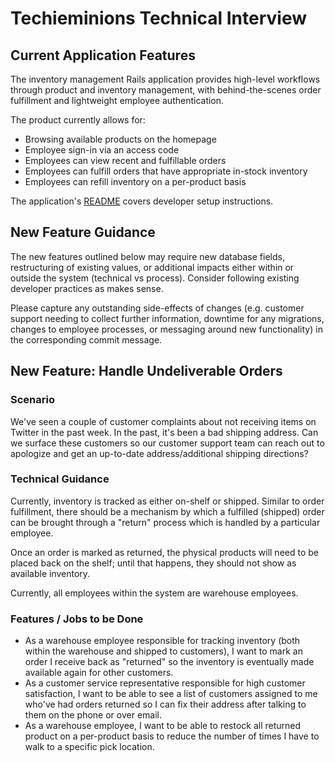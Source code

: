 # Techieminions Technical Interview

## Current Application Features

The inventory management Rails application provides high-level workflows
through product and inventory management, with behind-the-scenes order
fulfillment and lightweight employee authentication.

The product currently allows for:

* Browsing available products on the homepage
* Employee sign-in via an access code
* Employees can view recent and fulfillable orders
* Employees can fulfill orders that have appropriate in-stock inventory
* Employees can refill inventory on a per-product basis

The application's [README](./README.md) covers developer setup instructions.

## New Feature Guidance

The new features outlined below may require new database fields, restructuring
of existing values, or additional impacts either within or outside the system
(technical vs process). Consider following existing developer practices as
makes sense.

Please capture any outstanding side-effects of changes (e.g. customer support
needing to collect further information, downtime for any migrations, changes to
employee processes, or messaging around new functionality) in the corresponding
commit message.

## New Feature: Handle Undeliverable Orders

### Scenario

We've seen a couple of customer complaints about not receiving items on Twitter
in the past week. In the past, it's been a bad shipping address. Can we surface
these customers so our customer support team can reach out to apologize and get
an up-to-date address/additional shipping directions?

### Technical Guidance

Currently, inventory is tracked as either on-shelf or shipped. Similar to order
fulfillment, there should be a mechanism by which a fulfilled (shipped) order
can be brought through a "return" process which is handled by a particular
employee.

Once an order is marked as returned, the physical products will need to be
placed back on the shelf; until that happens, they should not show as available
inventory.

Currently, all employees within the system are warehouse employees.

### Features / Jobs to be Done

* As a warehouse employee responsible for tracking inventory (both within the
  warehouse and shipped to customers), I want to mark an order I receive back
  as "returned" so the inventory is eventually made available again for other
  customers.
* As a customer service representative responsible for high customer
  satisfaction, I want to be able to see a list of customers assigned to me
  who've had orders returned so I can fix their address after talking to them
  on the phone or over email.
* As a warehouse employee, I want to be able to restock all returned product on
  a per-product basis to reduce the number of times I have to walk to a
  specific pick location.
